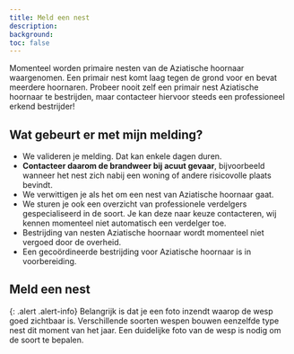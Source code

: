 ```yaml
---
title: Meld een nest
description:
background:
toc: false
---
```


Momenteel worden primaire nesten van de Aziatische hoornaar waargenomen. Een primair nest komt laag tegen de grond voor en bevat meerdere hoornaren. Probeer nooit zelf een primair nest Aziatische hoornaar te bestrijden, maar contacteer hiervoor steeds een professioneel erkend bestrijder!

## Wat gebeurt er met mijn melding?

- We valideren je melding. Dat kan enkele dagen duren.
- **Contacteer daarom de brandweer bij acuut gevaar**, bijvoorbeeld wanneer het nest zich nabij een woning of andere risicovolle plaats bevindt.
- We verwittigen je als het om een nest van Aziatische hoornaar gaat.
- We sturen je ook een overzicht van professionele verdelgers gespecialiseerd in de soort. Je kan deze naar keuze contacteren, wij kennen momenteel niet automatisch een verdelger toe.
- Bestrijding van nesten Aziatische hoornaar wordt momenteel niet vergoed door de overheid.
- Een gecoördineerde bestrijding voor Aziatische hoornaar is in voorbereiding.

## Meld een nest

{: .alert .alert-info}
Belangrijk is dat je een foto inzendt waarop de wesp goed zichtbaar is. Verschillende soorten wespen bouwen eenzelfde type nest dit moment van het jaar. Een duidelijke foto van de wesp is nodig om de soort te bepalen.

<form action="" method="POST" id="nest-report-form" class="needs-validation" enctype="multipart/form-data" novalidate></form>

<script type="text/javascript" src="https://maps.googleapis.com/maps/api/js?sensor=false&key=AIzaSyAC8CPgw0vcpkW8J6Etd3q0pn9cnmb1c7g"></script>
<script src="/assets/js/iasset.js"></script>
